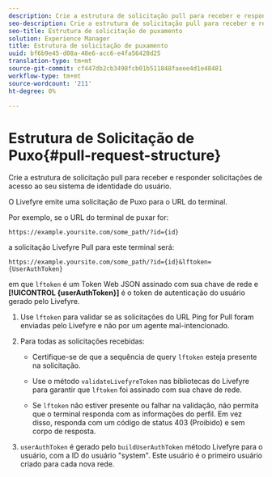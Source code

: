 ```yaml
---
description: Crie a estrutura de solicitação pull para receber e responder solicitações de acesso ao seu sistema de identidade do usuário.
seo-description: Crie a estrutura de solicitação pull para receber e responder solicitações de acesso ao seu sistema de identidade do usuário.
seo-title: Estrutura de solicitação de puxamento
solution: Experience Manager
title: Estrutura de solicitação de puxamento
uuid: bf6b9e45-d08a-48e6-acc6-e4fa56428d25
translation-type: tm+mt
source-git-commit: cf447db2cb3498fcb01b511848faeee4d1e48481
workflow-type: tm+mt
source-wordcount: '211'
ht-degree: 0%

---
```



# Estrutura de Solicitação de Puxo{#pull-request-structure}

Crie a estrutura de solicitação pull para receber e responder solicitações de acesso ao seu sistema de identidade do usuário.

O Livefyre emite uma solicitação de Puxo para o URL do terminal.

Por exemplo, se o URL do terminal de puxar for:

```
https://example.yoursite.com/some_path/?id={id}
```

a solicitação Livefyre Pull para este terminal será:

```
https://example.yoursite.com/some_path/?id={id}&lftoken={UserAuthToken}
```

em que `lftoken` é um Token Web JSON assinado com sua chave de rede e **[!UICONTROL {userAuthToken}]** é o token de autenticação do usuário gerado pelo Livefyre.

1. Use `lftoken` para validar se as solicitações do URL Ping for Pull foram enviadas pelo Livefyre e não por um agente mal-intencionado.
1. Para todas as solicitações recebidas:

   * Certifique-se de que a sequência de query `lftoken` esteja presente na solicitação.
   * Use o método `validateLivefyreToken` nas bibliotecas do Livefyre para garantir que `lftoken` foi assinado com sua chave de rede.

   * Se `lftoken` não estiver presente ou falhar na validação, não permita que o terminal responda com as informações do perfil. Em vez disso, responda com um código de status 403 (Proibido) e sem corpo de resposta.

1. `userAuthToken` é gerado pelo  `buildUserAuthToken` método Livefyre para o usuário, com a ID do usuário &quot;system&quot;. Este usuário é o primeiro usuário criado para cada nova rede.
